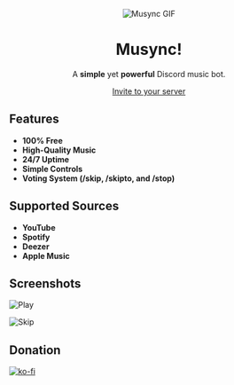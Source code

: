 <p align="center">
  <img src="https://i.ibb.co/xG3SPVH/discord-avatar-128-WRY9-F.gif" alt="Musync GIF" />
</p>

<h1 align="center">Musync!</h1>

<p align="center">
  A <strong>simple</strong> yet <strong>powerful</strong> Discord music bot.
</p>

<div align="center">

[Invite to your server](https://discord.com/oauth2/authorize?client_id=1182507989576458352&permissions=3173376&scope=applications.commands+bot)

</div>

## Features
- **100% Free**
- **High-Quality Music**
- **24/7 Uptime**
- **Simple Controls**
- **Voting System (/skip, /skipto, and /stop)**

## Supported Sources
- **YouTube**
- **Spotify**
- **Deezer**
- **Apple Music**

## Screenshots
![Play](https://i.ibb.co/SvzGVCr/Screenshot-2023-12-14-083010.png)

![Skip](https://i.ibb.co/s21Lxz0/Screenshot-2023-12-14-083151.png)

## Donation
[![ko-fi](https://ko-fi.com/img/githubbutton_sm.svg)](https://ko-fi.com/O4O1QRSMK)
